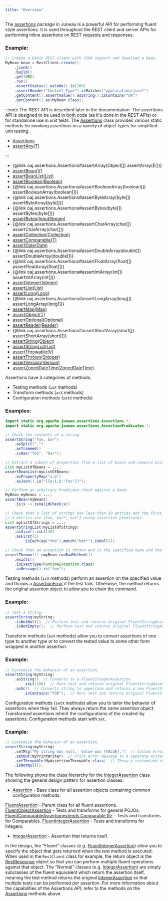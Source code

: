 ```yaml
---
title: "Overview"
---
```


The [assertions](../apidocs/org/apache/juneau/assertions.html) package in Juneau is a powerful API for performing fluent style assertions.
It is used throughout the REST client and server APIs for performing inline assertions on REST requests and responses.
### Example:


```java
// Create a basic REST client with JSON support and download a bean.
MyBean bean = RestClient.create()
    .json5()
    .build()
    .get(URI)
    .run()
    .assertStatus().asCode().is(200)
    .assertHeader("Content-Type").isMatches("application/json*")
    .getContent().assertValue().asString().isContains("OK")
    .getContent().as(MyBean.class);
```


:::note
The REST API is described later in the documentation.
The assertions API is designed to be used in both code (as it's done in the REST APIs) or for standalone
use in unit tests.
The [Assertions](../apidocs/org/apache/juneau/assertions/Assertions.html) class provides various static methods for invoking assertions on a variety
of object types for simplified unit testing.
- [Assertions](../apidocs/org/apache/juneau/assertions/Assertions.html)
- [assertAny(T)](../apidocs/org/apache/juneau/assertions/Assertions.html#assertAny(Object))

:::

- \{@link oaj.assertions.Assertions#assertArray(Object[]) assertArray(E[])\}
- [assertBean(V)](../apidocs/org/apache/juneau/assertions/Assertions.html#assertBean(Object))
- [assertBeanList(List)](../apidocs/org/apache/juneau/assertions/Assertions.html#assertBeanList(List))
- [assertBoolean(Boolean)](../apidocs/org/apache/juneau/assertions/Assertions.html#assertBoolean(Boolean))
- \{@link oaj.assertions.Assertions#assertBooleanArray(boolean[]) assertBooleanArray(boolean[])\}
- \{@link oaj.assertions.Assertions#assertByteArray(byte[]) assertByteArray(byte[])\}
- \{@link oaj.assertions.Assertions#assertBytes(byte[]) assertBytes(byte[])\}
- [assertBytes(InputStream)](../apidocs/org/apache/juneau/assertions/Assertions.html#assertBytes(InputStream))
- \{@link oaj.assertions.Assertions#assertCharArray(char[]) assertCharArray(char[])\}
- [assertCollection(Collection)](../apidocs/org/apache/juneau/assertions/Assertions.html#assertCollection(Collection))
- [assertComparable(T)](../apidocs/org/apache/juneau/assertions/Assertions.html#assertComparable(Comparable))
- [assertDate(Date)](../apidocs/org/apache/juneau/assertions/Assertions.html#assertDate(Date))
- \{@link oaj.assertions.Assertions#assertDoubleArray(double[]) assertDoubleArray(double[])\}
- \{@link oaj.assertions.Assertions#assertFloatArray(float[]) assertFloatArray(float[])\}
- \{@link oaj.assertions.Assertions#assertIntArray(int[]) assertIntArray(int[])\}
- [assertInteger(Integer)](../apidocs/org/apache/juneau/assertions/Assertions.html#assertInteger(Integer))
- [assertList(List)](../apidocs/org/apache/juneau/assertions/Assertions.html#assertList(List))
- [assertLong(Long)](../apidocs/org/apache/juneau/assertions/Assertions.html#assertLong(Long))
- \{@link oaj.assertions.Assertions#assertLongArray(long[]) assertLongArray(long[])\}
- [assertMap(Map)](../apidocs/org/apache/juneau/assertions/Assertions.html#assertMap(Map))
- [assertObject(T)](../apidocs/org/apache/juneau/assertions/Assertions.html#assertObject(Object))
- [assertOptional(Optional)](../apidocs/org/apache/juneau/assertions/Assertions.html#assertOptional(Optional))
- [assertReader(Reader)](../apidocs/org/apache/juneau/assertions/Assertions.html#assertReader(Reader))
- \{@link oaj.assertions.Assertions#assertShortArray(short[]) assertShortArray(short[])\}
- [assertString(Object)](../apidocs/org/apache/juneau/assertions/Assertions.html#assertString(Object))
- [assertStringList(List)](../apidocs/org/apache/juneau/assertions/Assertions.html#assertStringList(List))
- [assertThrowable(V)](../apidocs/org/apache/juneau/assertions/Assertions.html#assertThrowable(Throwable))
- [assertThrown(Snippet)](../apidocs/org/apache/juneau/assertions/Assertions.html#assertThrown(Snippet))
- [assertVersion(Version)](../apidocs/org/apache/juneau/assertions/Assertions.html#assertVersion(Version))
- [assertZonedDateTime(ZonedDateTime)](../apidocs/org/apache/juneau/assertions/Assertions.html#assertZonedDateTime(ZonedDateTime))

Assertions have 3 categories of methods:
- Testing methods (`isX` methods)
- Transform methods (`asX` methods)
- Configuration methods (`setX` methods)

### Examples:


```java
import static org.apache.juneau.assertions.Assertions.*;
import static org.apache.juneau.assertions.AssertionPredicates.*;

// Check the contents of a string.
assertString("foo, bar")
    .asSplit(",")
    .asTrimmed()
    .isHas("foo", "bar");

// Extract a subset of properties from a list of beans and compare using Simplified JSON.
List myListOfBeans = ...;
assertBeanList(myListOfBeans)
    .asPropertyMap("a,b")
    .asJson().is("[{a:1,b:'foo'}]");

// Perform an arbitrary Predicate check against a bean.
MyBean myBeans = ...;
assertBean(myBeans)
    .is(x -> isValidCheck(x))

// Check that a list of strings has less than 10 entries and the first
// 3 entries are [foo, bar*, null] using assertion predicates.
List myListOfStrings = ...;
assertStringList(myListOfStrings)
    .asSize().isLt(10)
    .asFirst(3)
        .isEach(eq("foo"),match("bar*"),isNull())

// Check that an exception is thrown and is the specified type and has the specified message.
assertThrown(()->myBean.runBadMethod())
    .exists()
    .isExactType(RuntimeException.class)
    .asMessage().is("foo");
```


Testing methods (`isX` methods) perform an assertion on the specified value and throws a [AssertionError](../apidocs/java/lang/AssertionError.html) if
the test fails.  Otherwise, the method returns the original assertion object to allow you to chain the command.
### Example:


```java
// Test a string.
assertString(myString)
    .isNotNull()  // Perform test and returns original FluentStringAssertion.
    .isNotEmpty();  // Perform test and returns original FluentStringAssertion.
```


Transform methods (`asX` methods) allow you to convert assertions of one type to another type or to convert the tested value to
some other form wrapped in another assertion.
### Example:


```java
// Customize the behavior of an assertion.
assertString(myString)
    .asString()  // Converts to a FluentIntegerAssertion.
        .isLt(100)  // Runs test and returns original FluentStringAssertion.
    .asUc()  // Converts string to uppercase and returns a new FluentStringAssertion.
        .isContains("FOO");  // Runs test and returns original FluentStringAssertion.
```


Configuration methods (`setX` methods) allow you to tailor the behavior of assertions when they fail.  They always return the same assertion object.
Transformed assertions inherit the configurations of the created-by assertions.  Configuration methods start with `set`.
### Example:


```java
// Customize the behavior of an assertion.
assertString(myString)
    .setMsg("My string was null.  Value was {VALUE}.")  // Custom error message when error occurs.
    .setOut(myPrintWriter)  // Print error message to a separate writer.
    .setThrowable(MyAssertionThrowable.class)  // Throw a customized assertion exception.
    .isNotNull();
```


The following shows the class hierarchy for the [IntegerAssertion](../apidocs/org/apache/juneau/assertions/IntegerAssertion.html) class showing the general
design pattern for assertion classes:
- [Assertion](../apidocs/org/apache/juneau/assertions/Assertion.html) - Base class for all assertion objects containing common configuration methods.

[FluentAssertion](../apidocs/org/apache/juneau/assertions/FluentAssertion.html) - Parent class for all fluent assertions.
[FluentObjectAssertion](../apidocs/org/apache/juneau/assertions/FluentObjectAssertion.html) - Tests and transforms for general POJOs.
[FluentComparableAssertionextends Comparable,R>](../apidocs/org/apache/juneau/assertions/FluentComparableAssertion.html) - Tests and transforms for Comparables.
[FluentIntegerAssertion](../apidocs/org/apache/juneau/assertions/FluentIntegerAssertion.html) - Tests and transforms for Integers.
- [IntegerAssertion](../apidocs/org/apache/juneau/assertions/IntegerAssertion.html) - Assertion that returns itself.

In the design, the "Fluent" classes (e.g. [FluentIntegerAssertion](../apidocs/org/apache/juneau/assertions/FluentIntegerAssertion.html)) allow you to specify the object
that gets returned when the test method is executed.  When used in the `RestClient` class for example, the return
object is the [RestResponse](../apidocs/org/apache/juneau/rest/client/RestResponse.html) object so that you can perform multiple fluent operations against that object.
The "Normal" classes (e.g. [IntegerAssertion](../apidocs/org/apache/juneau/assertions/IntegerAssertion.html)) are simply subclasses of the fluent equivalent
which return the assertion itself, meaning the test method returns the original [IntegerAssertion](../apidocs/org/apache/juneau/assertions/IntegerAssertion.html)
so that multiple tests can be performed per assertion.
For more information about the capabilities of the Assertions API, refer to the methods on the [Assertions](../apidocs/org/apache/juneau/assertions/Assertions.html) methods
above.
